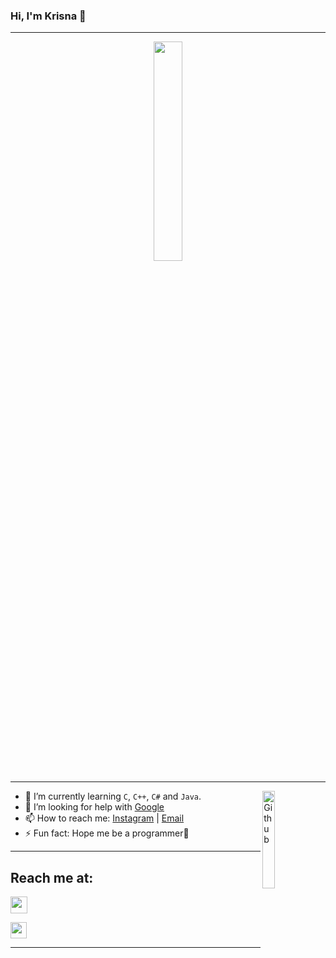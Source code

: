 ### Hi, I'm Krisna 👋

---
<p align="center">
  <img src="https://media.giphy.com/media/VTtANKl0beDFQRLDTh/giphy.gif" width="30%"><br>
</p>

---

<img width="20%" align="right" alt="Github" src="https://media.giphy.com/media/zOvBKUUEERdNm/giphy.gif" />

- 🌱 I’m currently learning `C`, `C++`, `C#` and `Java`.
- 🤔 I’m looking for help with [Google](https://google.com)
- 📫 How to reach me: [Instagram](https://instagram.com/krsxishere) | [Email](krisnapurnama28@gmail.com)
- ⚡ Fun fact: Hope me be a programmer🙏

---
## Reach me at:

[<img width="27px" src="https://img.icons8.com/nolan/64/telegram-app.png"/>](https://t.me/KrsXishere)

[<img width="26px" src="https://img.icons8.com/nolan/64/twitter.png"/>](https://twitter.com/KrsnaZx)

---
